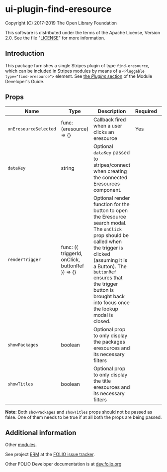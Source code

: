 # ui-plugin-find-eresource

Copyright (C) 2017-2019 The Open Library Foundation

This software is distributed under the terms of the Apache License,
Version 2.0. See the file "[LICENSE](LICENSE)" for more information.

## Introduction

This package furnishes a single Stripes plugin of type `find-eresource`,
which can be included in Stripes modules by means of a `<Pluggable
type="find-eresource">` element. See [the *Plugins*
section](https://github.com/folio-org/stripes-core/blob/master/doc/dev-guide.md#plugins)
of the Module Developer's Guide.

## Props

| Name | Type | Description | Required | default |
--- | --- | --- | --- | --- |
| `onEresourceSelected` | func: (eresource) => {} | Callback fired when a user clicks an eresource | Yes | |
| `dataKey` | string | Optional `dataKey` passed to stripes/connect when creating the connected Eresources component. | | |
| `renderTrigger` | func: ({ triggerId, onClick, buttonRef }) => {} | Optional render function for the button to open the Eresource search modal. The `onClick` prop should be called when the trigger is clicked (assuming it is a Button). The `buttonRef` ensures that the trigger button is brought back into focus once the lookup modal is closed. | | |
| `showPackages` | boolean | Optional prop to only display the packages eresources and its necessary filters | | true |
| `showTitles` | boolean | Optional prop to only display the title eresources and its necessary filters | | true |

**Note:** Both `showPackages` and `showTitles` props should not be passed as false. One of them needs to be true if at all both the props are being passed.

## Additional information

Other [modules](https://dev.folio.org/source-code/#client-side).

See project [ERM](https://issues.folio.org/browse/ERM)
at the [FOLIO issue tracker](https://dev.folio.org/guidelines/issue-tracker/).

Other FOLIO Developer documentation is at [dev.folio.org](https://dev.folio.org/)
